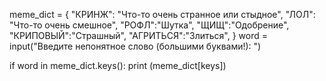 meme_dict = {
            "КРИНЖ": "Что-то очень странное или стыдное",
            "ЛОЛ": "Что-то очень смешное",
            "РОФЛ":"Шутка",
            "ЩИЩ":"Одобрение",
            "КРИПОВЫЙ":"Страшный",
            "АГРИТЬСЯ":"Злиться",
            }
word = input("Введите непонятное слово (большими буквами!): ")

if word in meme_dict.keys():
    print (meme_dict[keys])
